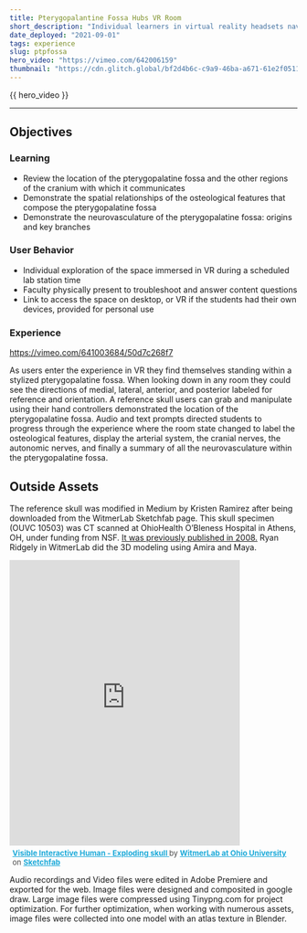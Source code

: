 ```yaml
---
title: Pterygopalantine Fossa Hubs VR Room
short_description: "Individual learners in virtual reality headsets navigate the complex cranial region of the pterygopalatine fossa."
date_deployed: "2021-09-01"
tags: experience
slug: ptpfossa
hero_video: "https://vimeo.com/642006159"
thumbnail: "https://cdn.glitch.global/bf2d4b6c-c9a9-46ba-a671-61e2f05114b6/hubs4.png?v=1648918733425"
---
```


{{ hero_video }}

<hr>

## Objectives

### Learning

- Review the location of the pterygopalatine fossa and the other regions of the cranium with which it communicates
- Demonstrate the spatial relationships of the osteological features that compose the pterygopalatine fossa
- Demonstrate the neurovasculature of the pterygopalatine fossa: origins and key branches

### User Behavior

- Individual exploration of the space immersed in VR during a scheduled lab station time
- Faculty physically present to troubleshoot and answer content questions
- Link to access the space on desktop, or VR if the students had their own devices, provided for personal use

### Experience

https://vimeo.com/641003684/50d7c268f7

As users enter the experience in VR they find themselves standing within a stylized pterygopalatine fossa. When looking down in any room they could see the directions of medial, lateral, anterior, and posterior labeled for reference and orientation. A reference skull users can grab and manipulate using their hand controllers demonstrated the location of the pterygopalatine fossa. Audio and text prompts directed students to progress through the experience where the room state changed to label the osteological features, display the arterial system, the cranial nerves, the autonomic nerves, and finally a summary of all the neurovasculature within the pterygopalatine fossa. 

## Outside Assets 
The reference skull was modified in Medium by Kristen Ramirez after being downloaded from the WitmerLab Sketchfab page. This skull specimen (OUVC 10503) was CT scanned at OhioHealth O’Bleness Hospital in Athens, OH, under funding from NSF. [It was previously published in 2008.](http://bit.ly/2LLot8M) Ryan Ridgely in WitmerLab did the 3D modeling using Amira and Maya.


<div class="sketchfab-embed-wrapper"> <iframe title="Visible Interactive Human - Exploding skull" frameborder="0" allowfullscreen mozallowfullscreen="true" webkitallowfullscreen="true" allow="autoplay; fullscreen; xr-spatial-tracking" xr-spatial-tracking execution-while-out-of-viewport execution-while-not-rendered web-share src="https://sketchfab.com/models/252887e2e755427c90d9e3d0c6d3025f/embed"width="80%" height="500px"> </iframe> <p style="font-size: 13px; font-weight: normal; margin: 5px; color: #4A4A4A;"> <a href="https://sketchfab.com/3d-models/visible-interactive-human-exploding-skull-252887e2e755427c90d9e3d0c6d3025f?utm_medium=embed&utm_campaign=share-popup&utm_content=252887e2e755427c90d9e3d0c6d3025f" target="_blank" style="font-weight: bold; color: #1CAAD9;"> Visible Interactive Human - Exploding skull </a> by <a href="https://sketchfab.com/witmerlab?utm_medium=embed&utm_campaign=share-popup&utm_content=252887e2e755427c90d9e3d0c6d3025f" target="_blank" style="font-weight: bold; color: #1CAAD9;"> WitmerLab at Ohio University </a> on <a href="https://sketchfab.com?utm_medium=embed&utm_campaign=share-popup&utm_content=252887e2e755427c90d9e3d0c6d3025f" target="_blank" style="font-weight: bold; color: #1CAAD9;">Sketchfab</a></p></div>

Audio recordings and Video files were edited in Adobe Premiere and exported for the web. Image files were designed and composited in google draw. Large image files were compressed using Tinypng.com for project optimization. For further optimization, when working with numerous assets,  image files were collected into one model with an  atlas texture in Blender.  

